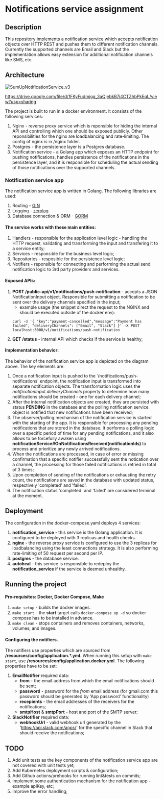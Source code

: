 # Notifications service assignment

## Description
This repository implements a notification service which accepts notification objects over HTTP REST and pushes them to different notification channels. Currently the supported channels are Email and Slack but the implementation allows easy extension for additional notification channels like SMS, etc. 

## Architecture

![SumUpNotificationService_v3](https://github.com/user-attachments/assets/e49c121c-ca39-4a3b-8c66-e66154d16440)

https://drive.google.com/file/d/1FKyFudmjgg_3aQjebkB7i4CTZhbPkEqL/view?usp=sharing

The project is built to run in a docker environment. It consists of the following services:
1. Nginx - reverse proxy service which is reponsible for hiding the internal API and controlling which one should be exposed publicly. Other reponsibilities for the nginx are loadbalancing and rate-limiting. The config of nginx is in /nginx folder.
2. Postgres - the persistence layer is a Postgres database.
3. Notification service - a Golang app which exposes an HTTP endpoint for pushing notifications, handles persistence of the notifications in the persistence layer, and it is responsible for scheduling the actual sending of those notifications over the supported channels.

### Notification service app
The notification service app is written in Golang. The following libraries are used:
1. Routing - [GIN](https://github.com/gin-gonic/gin)
2. Logging - [zerolog](https://github.com/rs/zerolog)
3. Database connection & ORM - [GORM](https://github.com/go-gorm/gorm)

#### The service works with these main entities:
1. Handlers - responsible for the application level logic - handling the HTTP request, validating and transforming the input and transfering it to a service entity;
2. Services - responsible for the business level logic;
3. Repositories - resposible for the persistence level logic;
4. Notifiers - reponsible for connecting and performing the actual send notification logic to 3rd party providers and services.

#### Exposed APIs:
1. **POST /public-api/v1/notifications/push-notification** - accepts a JSON NotificationInput object. Responsible for submitting a notification to be sent over the delivery channels specified in the input;
    - example usage (the snippet direct the request to the NGINX and should be executed outside of the docker env):
    ``` 
    curl -d '{ "key":"payment-cancelled","message":"Payment has failed", "deliveryChannels": ["Email", "Slack"] }' -X POST localhost:3000/v1/notifications/push-notification
    ```
2. **GET /status** - internal API which checks if the service is healthy;

#### Implementation behavior:
The behavior of the notification service app is depicted on the diagram above. The key elements are:
1. Once a notification input is pushed to the '/notifications/push-notifications' endpoint, the notification input is transformed into separate notification objects. The transformation logic uses the *notificationInput.deliveryChannels* property to determine how many notifications should be created - one for each delivery channel;
2. After the internal notification objects are created, they are persisted with status **PENDING** in the database and the polling notification service object is notified that new notifications have been received;
3. The observer/polling mechanism of the notification service is started with the starting of the app. It is responsible for processing any pending notifications that are stored in the database. It performs a polling logic over a specific period of time for any pending notifications, and it also allows to be forcefully awaken using **notificationService#OnNotificationsReceived(notificationIds)** to process and prioritize any newly arrived notifications.
4. When the notifications are processed, in case of error or missing confirmation that a specific notifier successfully sent the notication over a channel, the processing for those failed notifications is retried in total of 3 times;
5. Upon completion of sending of the notifications or exhausting the retry count, the notifications are saved in the database with updated status, respectively 'completed' and 'failed'.
6. The notification status 'completed' and 'failed' are considered terminal at the moment.

## Deployment
The configuration in the docker-compose.yaml deploys 4 services:
1. **notification_service** - this service is the Golang application. It is configured to be deployed with 3 replicas and health checks.
2. **nginx** - the reverse proxy service is configured to use the 3 replicas for loadbalancing using the least connections strategy. It is also performing rate-limiting of 50 request per second per IP.
3. **postgres** - the database service.
4. **autoheal** - this service is responsible to redeploy the **notification_service** if the service is deemed unhealthy.

## Running the project

#### Pre-requisites: **Docker**, **Docker Compose**, **Make**

1. ```make setup``` - builds the docker images.   
2. ```make start``` - the **start** target calls ``docker-compose up -d`` so docker compose has to be installed in advance.
3. ```make clean``` - stops containers and removes containers, networks, volumes, and images.

#### Configuring the **notifiers**.
The notifiers use properties which are sourced from **/resources/config/application.*.yml**. When running this setup with ``make start``, use **/resources/config/application.docker.yml**.
The following properties have to be set:
1. **EmailNotifier** required data:
    - **from** - the email address from which the email notifications should be sent;
    - **password** - password for the *from* email address (for gmail.com this password should be generated by 'App password' functionality)
    - **recepients** - the email addresses of the receivers for the notifications;
    - **smtpHost** & **smtpPort** - host and port of the SMTP server;
2. **SlackNotifier** required data:
    - **webhookUrl** - valid webhook url generated by the 'https://api.slack.com/apps/' for the specific channel in Slack that should receive the notifications;

## TODO
1. Add unit tests as the key components of the notification service app are not covered with unit tests yet;
2. Add Kubernetes deployment scripts & configuration;
3. Add Github actions/prehooks for running lint&tests on commits;
4. Implement some authentication mechanism for the notification app - example apiKey, etc;
5. Improve the error handling;
